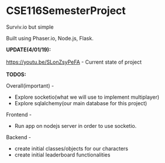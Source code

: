 # CSE116SemesterProject
Surviv.io but simple

Built using Phaser.io, Node.js, Flask. 

**UPDATE(4/01/19):** <br/><br/>
https://youtu.be/SLonZsyPeFA - Current state of project 
 <br/><br/>
**TODOS:** <br/>

Overall(important) - <br/>
* Explore socketio(what we will use to implement multiplayer)  
* Explore sqlalchemy(our main database for this project)

Frontend - <br/>
* Run app on nodejs server in order to use socketio. 

Backend - <br/>
* create initial classes/objects for our characters 
* create initial leaderboard functionalities 
